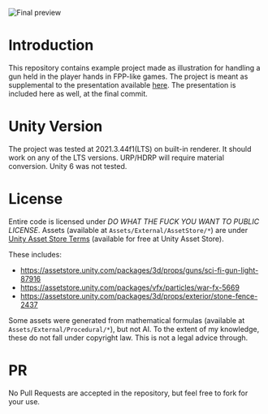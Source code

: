 ![Final preview](Preview/Final.gif)

# Introduction
This repository contains example project made as illustration for handling a gun held in the player hands in FPP-like games.
The project is meant as supplemental to the presentation available [here](https://piotr.kosek.com/presentations/gun.ppsx).
The presentation is included here as well, at the final commit.

# Unity Version
The project was tested at 2021.3.44f1(LTS) on built-in renderer.
It should work on any of the LTS versions.
URP/HDRP will require material conversion. Unity 6 was not tested.

# License
Entire code is licensed under *DO WHAT THE FUCK YOU WANT TO PUBLIC LICENSE*.
Assets (available at `Assets/External/AssetStore/*`) are under [Unity Asset Store Terms](https://unity.com/legal/as-terms)
(available for free at Unity Asset Store).

These includes:

- https://assetstore.unity.com/packages/3d/props/guns/sci-fi-gun-light-87916
- https://assetstore.unity.com/packages/vfx/particles/war-fx-5669
- https://assetstore.unity.com/packages/3d/props/exterior/stone-fence-2437


Some assets were generated from mathematical formulas (available at `Assets/External/Procedural/*`), but not AI.
To the extent of my knowledge, these do not fall under copyright law. This is not a legal advice through.

# PR
No Pull Requests are accepted in the repository,
but feel free to fork for your use.
